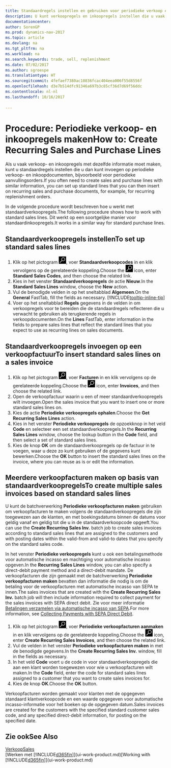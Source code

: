 ```yaml
---
title: Standaardregels instellen en gebruiken voor periodieke verkoop en inkopen
description: U kunt verkoopregels en inkoopregels instellen die u vaak maakt en deze vervolgens invoeren op verkoop- en inkoopdocumenten om de regels snel te vullen met standaardgegevens.
documentationcenter: 
author: SorenGP
ms.prod: dynamics-nav-2017
ms.topic: article
ms.devlang: na
ms.tgt_pltfrm: na
ms.workload: na
ms.search.keywords: trade, sell, replenishment
ms.date: 07/02/2017
ms.author: sgroespe
ms.translationtype: HT
ms.sourcegitcommit: 4fefaef7380ac10836fcac404eea006f55d8556f
ms.openlocfilehash: d3e7b514dfc91346a697b3c85cf36d7d69f56ddc
ms.contentlocale: nl-nl
ms.lasthandoff: 10/16/2017

---
```

# <a name="how-to-create-recurring-sales-and-purchase-lines"></a><span data-ttu-id="fecb0-103">Procedure: Periodieke verkoop- en inkoopregels maken</span><span class="sxs-lookup"><span data-stu-id="fecb0-103">How to: Create Recurring Sales and Purchase Lines</span></span>
<span data-ttu-id="fecb0-104">Als u vaak verkoop- en inkoopregels met dezelfde informatie moet maken, kunt u standaardregels instellen die u dan kunt invoegen op periodieke verkoop- en inkoopdocumenten, bijvoorbeeld voor periodieke aanvullingsorders.</span><span class="sxs-lookup"><span data-stu-id="fecb0-104">If you often need to create sales and purchase lines with similar information, you can set up standard lines that you can then insert on recurring sales and purchase documents, for example, for recurring replenishment orders.</span></span>  

<span data-ttu-id="fecb0-105">In de volgende procedure wordt beschreven hoe u werkt met standaardverkoopregels.</span><span class="sxs-lookup"><span data-stu-id="fecb0-105">The following procedure shows how to work with standard sales lines.</span></span> <span data-ttu-id="fecb0-106">Dit werkt op een soortgelijke manier voor standaardinkoopregels.</span><span class="sxs-lookup"><span data-stu-id="fecb0-106">It works in a similar way for standard purchase lines.</span></span>  

## <a name="to-set-up-standard-sales-lines"></a><span data-ttu-id="fecb0-107">Standaardverkoopregels instellen</span><span class="sxs-lookup"><span data-stu-id="fecb0-107">To set up standard sales lines</span></span>  
1. <span data-ttu-id="fecb0-108">Klik op het pictogram ![Zoeken naar pagina of rapport](media/ui-search/search_small.png "pictogram Zoeken naar pagina of rapport"), voer **Standaardverkoopcodes** in en klik vervolgens op de gerelateerde koppeling.</span><span class="sxs-lookup"><span data-stu-id="fecb0-108">Choose the ![Search for Page or Report](media/ui-search/search_small.png "Search for Page or Report icon") icon, enter **Standard Sales Codes**, and then choose the related link.</span></span>  
2. <span data-ttu-id="fecb0-109">Kies in het venster **Standaardverkoopregels** de actie **Nieuw**.</span><span class="sxs-lookup"><span data-stu-id="fecb0-109">In the **Standard Sales Lines** window, choose the **New** action.</span></span>  
3. <span data-ttu-id="fecb0-110">Vul de benodigde velden in op het sneltabblad **Algemeen**.</span><span class="sxs-lookup"><span data-stu-id="fecb0-110">On the **General** FastTab, fill the fields as necessary.</span></span> [!INCLUDE[tooltip-inline-tip](includes/tooltip-inline-tip_md.md)]  
4. <span data-ttu-id="fecb0-111">Voer op het sneltabblad **Regels** gegevens in de velden in om verkoopregels voor te bereiden die de standaardregels reflecteren die u verwacht te gebruiken als terugkerende regels in verkoopdocumenten.</span><span class="sxs-lookup"><span data-stu-id="fecb0-111">On the **Lines** FastTab, enter information in the fields to prepare sales lines that reflect the standard lines that you expect to use as recurring lines on sales documents.</span></span>  

## <a name="to-insert-standard-sales-lines-on-a-sales-invoice"></a><span data-ttu-id="fecb0-112">Standaardverkoopregels invoegen op een verkoopfactuur</span><span class="sxs-lookup"><span data-stu-id="fecb0-112">To insert standard sales lines on a sales invoice</span></span>
1. <span data-ttu-id="fecb0-113">Klik op het pictogram ![Zoeken naar pagina of rapport](media/ui-search/search_small.png "pictogram Zoeken naar pagina of rapport"), voer **Facturen** in en klik vervolgens op de gerelateerde koppeling.</span><span class="sxs-lookup"><span data-stu-id="fecb0-113">Choose the ![Search for Page or Report](media/ui-search/search_small.png "Search for Page or Report icon") icon, enter **Invoices**, and then choose the related link.</span></span>
2. <span data-ttu-id="fecb0-114">Open de verkoopfactuur waarin u een of meer standaardverkoopregels wilt invoegen.</span><span class="sxs-lookup"><span data-stu-id="fecb0-114">Open the sales invoice that you want to insert one or more standard sales lines on.</span></span>
3. <span data-ttu-id="fecb0-115">Kies de actie **Periodieke verkoopregels ophalen**.</span><span class="sxs-lookup"><span data-stu-id="fecb0-115">Choose the **Get Recurring Sales Lines** action.</span></span>
4. <span data-ttu-id="fecb0-116">Kies in het venster **Periodieke verkoopregels** de opzoekknop in het veld **Code** en selecteer een set standaardverkoopregels.</span><span class="sxs-lookup"><span data-stu-id="fecb0-116">In the **Recurring Sales Lines** window, choose the lookup button in the **Code** field, and then select a set of standard sales lines.</span></span>
5. <span data-ttu-id="fecb0-117">Kies de knop **OK** om de standaardverkoopregels op de factuur in te voegen, waar u deze zo kunt gebruiken of de gegevens kunt bewerken.</span><span class="sxs-lookup"><span data-stu-id="fecb0-117">Choose the **OK** button to insert the standard sales lines on the invoice, where you can reuse as is or edit the information.</span></span>

## <a name="to-create-multiple-sales-invoices-based-on-standard-sales-lines"></a><span data-ttu-id="fecb0-118">Meerdere verkoopfacturen maken op basis van standaardverkoopregels</span><span class="sxs-lookup"><span data-stu-id="fecb0-118">To create multiple sales invoices based on standard sales lines</span></span>
<span data-ttu-id="fecb0-119">U kunt de batchverwerking **Periodieke verkoopfacturen maken** gebruiken om verkoopfacturen te maken volgens de standaardverkoopregels die zijn toegewezen aan de klanten, en met boekingsdatums binnen de datums voor geldig vanaf en geldig tot die u in de standaardverkoopcode opgeeft.</span><span class="sxs-lookup"><span data-stu-id="fecb0-119">You can use the **Create Recurring Sales Inv.** batch job to create sales invoices according to standard sales lines that are assigned to the customers and with posting dates within the valid-from and valid-to dates that you specify on the standard sales code.</span></span>

<span data-ttu-id="fecb0-120">In het venster **Periodieke verkoopregels** kunt u ook een betalingsmethode voor automatische incasso en machtiging voor automatische incasso opgeven.</span><span class="sxs-lookup"><span data-stu-id="fecb0-120">In the **Recurring Sales Lines** window, you can also specify a direct-debit payment method and a direct-debit mandate.</span></span> <span data-ttu-id="fecb0-121">De verkoopfacturen die zijn gemaakt met de batchverwerking **Periodieke verkoopfacturen maken** bevatten dan informatie die nodig is om de betaling voor de verkoopfacturen met automatische incasso van SEPA te innen.</span><span class="sxs-lookup"><span data-stu-id="fecb0-121">The sales invoices that are created with the **Create Recurring Sales Inv.** batch job will then include information required to collect payment for the sales invoices with SEPA direct debit.</span></span> <span data-ttu-id="fecb0-122">Zie voor meer informatie [Betalingen verzamelen via automatische incasso van SEPA](finance-collect-payments-with-sepa-direct-debit.md).</span><span class="sxs-lookup"><span data-stu-id="fecb0-122">For more information, see [Collecting Payments with SEPA Direct Debit](finance-collect-payments-with-sepa-direct-debit.md).</span></span>

1. <span data-ttu-id="fecb0-123">Klik op het pictogram ![Zoeken naar pagina of rapport](media/ui-search/search_small.png "pictogram Zoeken naar pagina of rapport"), voer **Periodieke verkoopfacturen aanmaken** in en klik vervolgens op de gerelateerde koppeling.</span><span class="sxs-lookup"><span data-stu-id="fecb0-123">Choose the ![Search for Page or Report](media/ui-search/search_small.png "Search for Page or Report icon") icon, enter **Create Recurring Sales Invoices**, and then choose the related link.</span></span>
2. <span data-ttu-id="fecb0-124">Vul de velden in het venster **Periodieke verkoopfacturen maken** in met de benodigde gegevens.</span><span class="sxs-lookup"><span data-stu-id="fecb0-124">In the **Create Recurring Sales Inv.** window, fill in the fields as necessary.</span></span>
3. <span data-ttu-id="fecb0-125">In het veld **Code** voert u de code in voor standaardverkoopregels die aan een klant worden toegewezen voor wie u verkoopfacturen wilt maken.</span><span class="sxs-lookup"><span data-stu-id="fecb0-125">In the **Code** field, enter the code for standard sales lines assigned to a customer that you want to create sales invoices for.</span></span>
4. <span data-ttu-id="fecb0-126">Kies de knop **OK**.</span><span class="sxs-lookup"><span data-stu-id="fecb0-126">Choose the **OK** button.</span></span>

<span data-ttu-id="fecb0-127">Verkoopfacturen worden gemaakt voor klanten met de opgegeven standaard klantverkoopcode en een waarde opgegeven voor automatische incasso-informatie voor het boeken op de opgegeven datum.</span><span class="sxs-lookup"><span data-stu-id="fecb0-127">Sales invoices are created for the customers with the specified standard customer sales code, and any specified direct-debit information, for posting on the specified date.</span></span>

## <a name="see-also"></a><span data-ttu-id="fecb0-128">Zie ook</span><span class="sxs-lookup"><span data-stu-id="fecb0-128">See Also</span></span>  
[<span data-ttu-id="fecb0-129">Verkoop</span><span class="sxs-lookup"><span data-stu-id="fecb0-129">Sales</span></span>](sales-manage-sales.md)  
<span data-ttu-id="fecb0-130">[Werken met [!INCLUDE[d365fin](includes/d365fin_md.md)]](ui-work-product.md)</span><span class="sxs-lookup"><span data-stu-id="fecb0-130">[Working with [!INCLUDE[d365fin](includes/d365fin_md.md)]](ui-work-product.md)</span></span>

